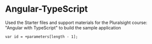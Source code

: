 # Angular-TypeScript
Used the Starter files and support materials for the Pluralsight course: "Angular with TypeScript" to build the sample application

`var id = +parameters[length - 1];`
